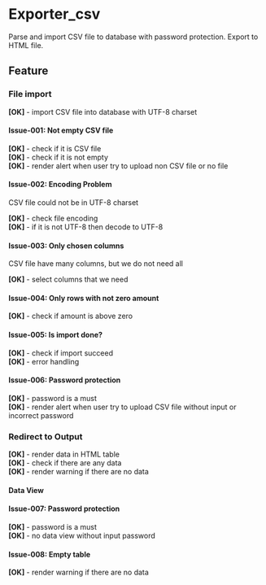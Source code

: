 # Exporter_csv
Parse and import CSV file to database with password protection. Export to HTML file.

## Feature

### File import

**[OK]** - import CSV file into database with UTF-8 charset

#### Issue-001: Not empty CSV file

**[OK]** - check if it is CSV file <br />
**[OK]** - check if it is not empty <br />
**[OK]** - render alert when user try to upload non CSV file or no file

#### Issue-002: Encoding Problem 
CSV file could not be in UTF-8 charset

**[OK]** - check file encoding <br />
**[OK]** - if it is not UTF-8 then decode to UTF-8

#### Issue-003: Only chosen columns
CSV file have many columns, but we do not need all

**[OK]** - select columns that we need

#### Issue-004: Only rows with not zero amount

**[OK]** - check if amount is above zero

#### Issue-005: Is import done?

**[OK]** - check if import succeed <br />
**[OK]** - error handling

#### Issue-006: Password protection

**[OK]** - password is a must <br />
**[OK]** - render alert when user try to upload CSV file without input or incorrect password

### Redirect to Output

**[OK]** - render data in HTML table <br />
**[OK]** - check if there are any data <br />
**[OK]** - render warning if there are no data

#### Data View

#### Issue-007: Password protection

**[OK]** - password is a must <br />
**[OK]** - no data view without input password

#### Issue-008: Empty table

**[OK]** - render warning if there are no data


